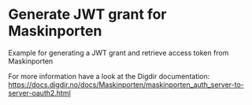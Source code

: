 # Generate JWT grant for Maskinporten 
Example for generating a JWT grant and retrieve access token from Maskinporten


For more information have a look at the Digdir documentation:
https://docs.digdir.no/docs/Maskinporten/maskinporten_auth_server-to-server-oauth2.html
